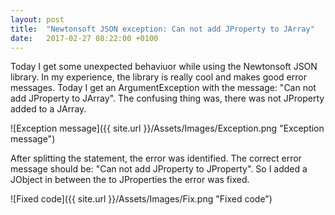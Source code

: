 ```yaml
---
layout: post
title:  "Newtonsoft JSON exception: Can not add JProperty to JArray"
date:   2017-02-27 08:22:00 +0100
---
```


Today I get some unexpected behaviuor while using the Newtonsoft JSON library.
In my experience, the library is really cool and makes good error messages.
Today I get an ArgumentException with the message: "Can not add JProperty to JArray".
The confusing thing was, there was not JProperty added to a JArray.

![Exception message]({{ site.url }}/Assets/Images/Exception.png "Exception message")

After splitting the statement, the error was identified. The correct error message should be: "Can not add JProperty to JProperty".
So I added a JObject in between the to JProperties the error was fixed.

![Fixed code]({{ site.url }}/Assets/Images/Fix.png "Fixed code")
